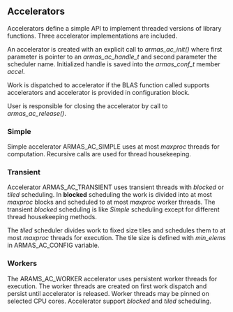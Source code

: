 
## Accelerators

Accelerators define a simple API to implement threaded versions of library functions. Three accelerator
implementations are included.

An accelerator is created with an explicit call to *armas_ac_init()* where first parameter is pointer
to an *armas_ac_handle_t* and second parameter the scheduler name. Initialized handle is saved into
the *armas_conf_t* member *accel*.

Work is dispatched to accelerator if the BLAS function called supports accelerators and accelerator
is provided in configuration block.

User is responsible for closing the accelerator by call to *armas_ac_release()*.

### Simple

Simple accelerator ARMAS_AC_SIMPLE uses at most *maxproc* threads for computation. Recursive calls
are used for thread housekeeping.

### Transient

Accelerator ARMAS_AC_TRANSIENT uses transient threads with *blocked* or *tiled* scheduling. In **blocked**
scheduling the work is divided into at most *maxproc* blocks and scheduled to at most *maxproc* worker
threads. The transient *blocked* scheduling is like *Simple* scheduling except for different thread
housekeeping methods. 

The *tiled* scheduler divides work to fixed size tiles and schedules them to at most *maxproc* threads
for execution. The tile size is defined with *min_elems* in ARMAS_AC_CONFIG variable.

### Workers

The ARAMS_AC_WORKER accelerator uses persistent worker threads for execution. The worker threads are
created on first work dispatch and persist until accelerator is released. Worker threads may be pinned
on selected CPU cores. Accelerator support *blocked* and *tiled* scheduling.
